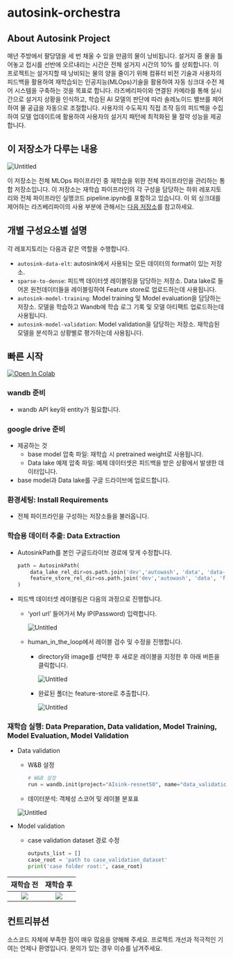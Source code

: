 # autosink-orchestra

## About Autosink Project

매년 주방에서 팔당댐을 세 번 채울 수 있을 만큼의 물이 낭비됩니다. 설거지 중 물을 틀어놓고 접시를 선반에 오르내리는 시간은 전체 설거지 시간의 10% 를 상회합니다. 이 프로젝트는 설거지할 때 낭비되는 물의 양을 줄이기 위해 컴퓨터 비전 기술과 사용자의 피드백을 활용하여 재학습되는 인공지능(MLOps)기술을 활용하여 자동 싱크대 수전 제어 시스템을 구축하는 것을 목표로 합니다. 라즈베리파이와 연결된 카메라를 통해 실시간으로 설거지 상황을 인식하고, 학습된 AI 모델의 판단에 따라 솔레노이드 밸브를 제어하여 물 공급을 자동으로 조절합니다. 사용자의 수도꼭지 직접 조작 등의 피드백을 수집하여 모델 업데이트에 활용하여 사용자의 설거지 패턴에 최적화된 물 절약 성능을 제공합니다.

## 이 저장소가 다루는 내용

![Untitled](./docs/pipeline.png)

이 저장소는 전체 MLOps 파이프라인 중 재학습을 위한 전체 파이프라인을 관리하는 통합 저장소입니다. 이 저장소는 재학습 파이프라인의 각 구성을 담당하는 하위 레포지토리와 전체 파이프라인 실행코드 pipeline.ipynb를 포함하고 있습니다. 이 외 싱크대를 제어하는 라즈베리파이의 사용 부분에 관해서는 [다음 저장소](https://github.com/slink-to-unlock/rpi-snailshell)를 참고하세요.

## 개별 구성요소별 설명

각 레포지토리는 다음과 같은 역할을 수행합니다.

- `autosink-data-elt`: autosink에서 사용되는 모든 데이터의 format이 있는 저장소.
- `sparse-to-dense`: 피드백 데이터셋 레이블링을 담당하는 저장소. Data lake로 들어온 원천데이터들을 레이블링하여 Feature store로 업로드하는데 사용됩니다.
- `autosink-model-training`: Model training 및 Model evaluation을 담당하는 저장소. 모델을 학습하고 Wandb에 학습 로그 기록 및 모델 아티팩트 업로드하는데 사용됩니다.
- `autosink-model-validation`: Model validation을 담당하는 저장소. 재학습된 모델을 분석하고 상황별로 평가하는데 사용됩니다.

## 빠른 시작

[![Open In Colab](https://colab.research.google.com/assets/colab-badge.svg)](https://colab.research.google.com/github/slink-to-unlock/autosink-orchestra/blob/main/notebooks/pipeline.ipynb)

### wandb 준비

- wandb API key와 entity가 필요합니다.

### google drive 준비

- 제공하는 것
    - base model 압축 파일: 재학습 시 pretrained weight로 사용됩니다.
    - Data lake 예제 압축 파일: 예제 데이터셋은 피드백을 받은 상황에서 발생한 데이터입니다.
- base model과 Data lake를 구글 드라이브에 업로드합니다.

### 환경세팅: Install Requirements

- 전체 파이프라인을 구성하는 저장소들을 불러옵니다.

### 학습용 데이터 추출: Data Extraction

- AutosinkPath를 본인 구글드라이브 경로에 맞게 수정합니다.
    
    ```python
    path = AutosinkPath(
        data_lake_rel_dir=os.path.join('dev','autowash', 'data', 'data-lake'),
        feature_store_rel_dir=os.path.join('dev','autowash', 'data', 'feature-store', 'train'),
    )
    ```
    
- 피드백 데이터셋 레이블링은 다음의 과정으로 진행합니다.
    - ‘yorl url’ 들어가서 My IP(Password) 입력합니다.
        
        ![Untitled](./docs/labeling_example.png)
        
    - human_in_the_loop에서 레이블 검수 및 수정을 진행합니다.
        - directory와 image를 선택한 후 새로운 레이블을 지정한 후 아래 버튼을 클릭합니다.
            
            ![Untitled](./docs/labeling_example1.png)
            
        - 완료된 폴더는 feature-store로 추출합니다.
            
            ![Untitled](./docs/labeling_example2.png)
            

### 재학습 실행: Data Preparation, Data validation, Model Training, Model Evaluation, Model Validation

- Data validation
    - W&B 설정
        
        ```python
        # W&B 설정
        run = wandb.init(project="AIsink-resnet50", name="data_validation", entitiy="your_wandb_entity")
        ```
        
    - 데이터분석: 객체성 스코어 및 레이블 분포표
    
    ![Untitled](./docs/data_validation_example.png)
    
- Model validation
    - case validation dataset 경로 수정
        
        ```python
        outputs_list = []
        case_root = 'path to case_validation_dataset'
        print('case folder root:', case_root)
        ```

<table>
<thead align="center">
  <tr>
    <th>재학습 전</th>
    <th>재학습 후</th>
  </tr>
</thead>
<tbody align="center">
  <tr>
    <td><img src="https://github.com/slink-to-unlock/.github/blob/main/demo-before-retraining.gif?raw=true"></td></th>
    <td><img src="https://github.com/slink-to-unlock/.github/blob/main/demo-after-retraining.gif?raw=true"></td>
  </tr>
</tbody>
</table>

## 컨트리뷰션

소스코드 자체에 부족한 점이 매우 많음을 양해해 주세요. 프로젝트 개선과 적극적인 기여는 언제나 환영입니다. 문의가 있는 경우 이슈를 남겨주세요.
